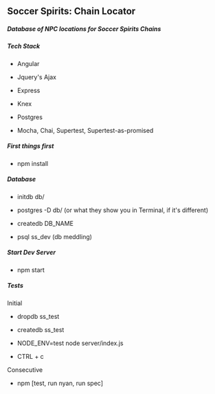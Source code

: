 ## Soccer Spirits: Chain Locator

##### Database of NPC locations for Soccer Spirits Chains

##### Tech Stack
- Angular

- Jquery's Ajax

- Express

- Knex

- Postgres

- Mocha, Chai, Supertest, Supertest-as-promised

##### First things first

- npm install

##### Database

- initdb db/

- postgres -D db/ (or what they show you in Terminal, if it's different)

- createdb DB_NAME

- psql ss_dev (db meddling)


##### Start Dev Server

- npm start

##### Tests

Initial
- dropdb ss_test

- createdb ss_test

- NODE_ENV=test node server/index.js

- CTRL + c

Consecutive
- npm [test, run nyan, run spec]
